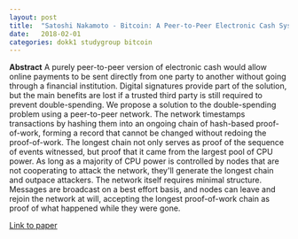 ```yaml
---
layout: post
title:  "Satoshi Nakamoto - Bitcoin: A Peer-to-Peer Electronic Cash System"
date:   2018-02-01
categories: dokk1 studygroup bitcoin
---
```

**Abstract**
A purely peer-to-peer version of electronic cash would allow online payments to
be sent directly from one party to another without going through a financial
institution. Digital signatures provide part of the solution, but the main
benefits are lost if a trusted third party is still required to prevent
double-spending. We propose a solution to the double-spending problem using a
peer-to-peer network. The network timestamps transactions by hashing them into
an ongoing chain of hash-based proof-of-work, forming a record that cannot be
changed without redoing the proof-of-work. The longest chain not only serves as
proof of the sequence of events witnessed, but proof that it came from the
largest pool of CPU power. As long as a majority of CPU power is controlled by
nodes that are not cooperating to attack the network, they'll generate the
longest chain and outpace attackers. The network itself requires minimal
structure. Messages are broadcast on a best effort basis, and nodes can leave
and rejoin the network at will, accepting the longest proof-of-work chain as
proof of what happened while they were gone. 

[Link to paper](https://bitcoin.org/bitcoin.pdf)
